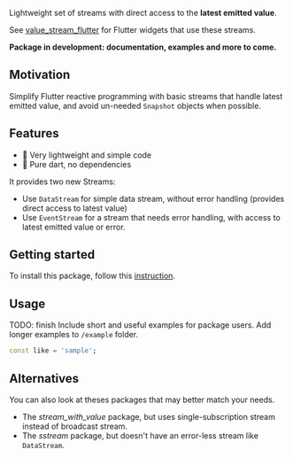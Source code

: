 Lightweight set of streams with direct access to the **latest emitted value**.

See [value_stream_flutter](https://pub.dev/packages/value_stream_flutter) for Flutter widgets that use these streams.

**Package in development: documentation, examples and more to come.**

## Motivation
Simplify Flutter reactive programming with basic streams that handle latest emitted value, and avoid un-needed `Snapshot` objects when possible.

## Features
- 🚀 Very lightweight and simple code  
- 🧩 Pure dart, no dependencies

It provides two new Streams:
- Use `DataStream` for simple data stream, without error handling (provides direct access to latest value)
- Use `EventStream` for a stream that needs error handling, with access to latest emitted value or error.

## Getting started

To install this package, follow this [instruction](https://pub.dev/packages/value_stream/install).

## Usage

TODO: finish Include short and useful examples for package users. Add longer examples to `/example` folder.

```dart
const like = 'sample';
```

## Alternatives
You can also look at theses packages that may better match your needs.
- The *stream_with_value* package, but uses single-subscription stream instead of broadcast stream.
- The *sstream* package, but doesn't have an error-less stream like `DataStream`. 
